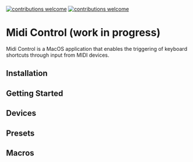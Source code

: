 [![contributions welcome](https://img.shields.io/badge/contributions-welcome-brightgreen.svg?style=flat)](https://github.com/morgsj/MidiControl/issues)
[![contributions welcome](https://img.shields.io/badge/version-WIP-red.svg?style=flat)](https://github.com/morgsj/MidiControl/issues)
# Midi Control (work in progress)

Midi Control is a MacOS application that enables the triggering of keyboard shortcuts through input from MIDI devices.

## Installation


## Getting Started


## Devices


## Presets


## Macros
